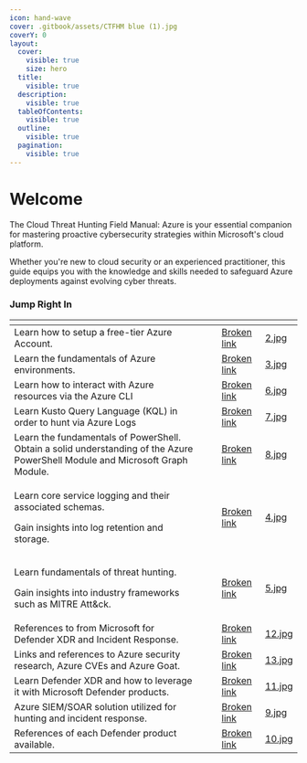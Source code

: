 ```yaml
---
icon: hand-wave
cover: .gitbook/assets/CTFHM blue (1).jpg
coverY: 0
layout:
  cover:
    visible: true
    size: hero
  title:
    visible: true
  description:
    visible: true
  tableOfContents:
    visible: true
  outline:
    visible: true
  pagination:
    visible: true
---
```


# Welcome

The Cloud Threat Hunting Field Manual: Azure is your essential companion for mastering proactive cybersecurity strategies within Microsoft's cloud platform.&#x20;

Whether you're new to cloud security or an experienced practitioner, this guide equips you with the knowledge and skills needed to safeguard Azure deployments against evolving cyber threats.

### **Jump Right In**

<table data-view="cards"><thead><tr><th></th><th></th><th></th><th data-hidden data-card-target data-type="content-ref"></th><th data-hidden data-card-cover data-type="files"></th></tr></thead><tbody><tr><td>Learn how to setup a free-tier Azure Account.</td><td></td><td></td><td><a href="broken-reference">Broken link</a></td><td><a href=".gitbook/assets/2.jpg">2.jpg</a></td></tr><tr><td>Learn the fundamentals of Azure environments.</td><td></td><td></td><td><a href="broken-reference">Broken link</a></td><td><a href=".gitbook/assets/3.jpg">3.jpg</a></td></tr><tr><td>Learn how to interact with Azure resources via the Azure CLI</td><td></td><td></td><td><a href="broken-reference">Broken link</a></td><td><a href=".gitbook/assets/6.jpg">6.jpg</a></td></tr><tr><td>Learn Kusto Query Language (KQL) in order to hunt via Azure Logs</td><td></td><td></td><td><a href="broken-reference">Broken link</a></td><td><a href=".gitbook/assets/7.jpg">7.jpg</a></td></tr><tr><td>Learn the fundamentals of PowerShell.  Obtain a solid understanding of the Azure PowerShell Module and Microsoft Graph Module.</td><td></td><td></td><td><a href="broken-reference">Broken link</a></td><td><a href=".gitbook/assets/8.jpg">8.jpg</a></td></tr><tr><td><p>Learn core service logging and their associated schemas. </p><p></p><p>Gain insights into log retention and storage. </p></td><td></td><td></td><td><a href="broken-reference">Broken link</a></td><td><a href=".gitbook/assets/4.jpg">4.jpg</a></td></tr><tr><td><p>Learn fundamentals of threat hunting. </p><p></p><p>Gain insights into industry frameworks such as MITRE Att&#x26;ck. </p></td><td></td><td></td><td><a href="broken-reference">Broken link</a></td><td><a href=".gitbook/assets/5.jpg">5.jpg</a></td></tr><tr><td>References to from Microsoft for Defender XDR and Incident Response.</td><td></td><td></td><td><a href="broken-reference">Broken link</a></td><td><a href=".gitbook/assets/12.jpg">12.jpg</a></td></tr><tr><td>Links and references to Azure security research, Azure CVEs and Azure Goat.</td><td></td><td></td><td><a href="broken-reference">Broken link</a></td><td><a href=".gitbook/assets/13.jpg">13.jpg</a></td></tr><tr><td>Learn Defender XDR and how to leverage it with Microsoft Defender products. </td><td></td><td></td><td><a href="broken-reference">Broken link</a></td><td><a href=".gitbook/assets/11.jpg">11.jpg</a></td></tr><tr><td>Azure SIEM/SOAR solution utilized for hunting and incident response. </td><td></td><td></td><td><a href="broken-reference">Broken link</a></td><td><a href=".gitbook/assets/9.jpg">9.jpg</a></td></tr><tr><td>References of each Defender product available.</td><td></td><td></td><td><a href="broken-reference">Broken link</a></td><td><a href=".gitbook/assets/10.jpg">10.jpg</a></td></tr></tbody></table>

